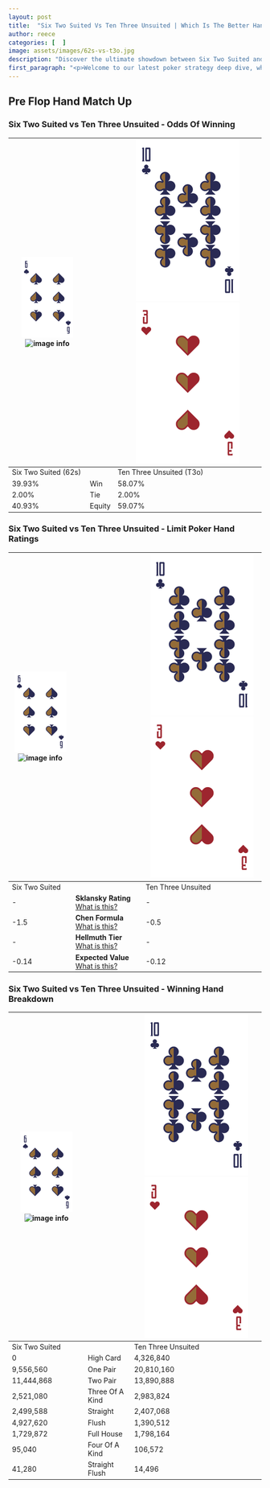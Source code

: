 ```yaml
---
layout: post
title:  "Six Two Suited Vs Ten Three Unsuited | Which Is The Better Hand In Poker? A Complete Guide"
author: reece
categories: [  ]
image: assets/images/62s-vs-t3o.jpg
description: "Discover the ultimate showdown between Six Two Suited and Ten Three Unsuited in poker! Uncover the odds, strategies, and scenarios where one hand triumphs over the other. Get ready to up your poker game with this thrilling analysis."
first_paragraph: "<p>Welcome to our latest poker strategy deep dive, where we're pitting two distinct hands against each other in a high-stakes showdown: Six Two Suited vs Ten Three Unsuited.</p><p>In the dynamic world of poker, every decision counts, and knowing which hand holds the upper hand is key to your success at the table.</p><p>In this article, we'll dissect these two hands, explore the scenarios where one dominates the other, and equip you with the knowledge to make strategic choices that can tip the odds in your favor.</p><p>Get ready to unravel the intriguing dynamics of these poker hands and elevate your game to new heights.</p>"
---
```




[comment]: # (sp0)

## Pre Flop Hand Match Up

<div class="table hand-ratings" markdown="1"> 



### Six Two Suited vs Ten Three Unsuited - Odds Of Winning


    
| ![image info](assets/images/hand1/6.png) ![image info](assets/images/hand1/2s.png) |  | ![image info](assets/images/hand2/T.png) ![image info](assets/images/hand2/3o.png) |
| -------- | -------- | -------- |
| Six Two Suited (62s) |  | Ten Three Unsuited (T3o) |
| 39.93% | Win | 58.07% |
| 2.00% | Tie | 2.00% |
| 40.93% | Equity | 59.07% |




[comment]: # (sp1)



### Six Two Suited vs Ten Three Unsuited - Limit Poker Hand Ratings


    
| ![image info](assets/images/hand1/6.png) ![image info](assets/images/hand1/2s.png) |  | ![image info](assets/images/hand2/T.png) ![image info](assets/images/hand2/3o.png) |
| -------- | -------- | -------- |
| Six Two Suited |  | Ten Three Unsuited |
| - | **Sklansky Rating** [What is this?](/sklansky-rating-explained) | - |
| -1.5 | **Chen Formula** [What is this?](/chen-formula-explained) | -0.5 |
| - | **Hellmuth Tier** [What is this?](/Hellmuth-tier-explained) | - |
| -0.14 | **Expected Value** [What is this?](/expected-value-explained) | -0.12 |




[comment]: # (sp2)



### Six Two Suited vs Ten Three Unsuited - Winning Hand Breakdown


    
| ![image info](assets/images/hand1/6.png) ![image info](assets/images/hand1/2s.png) |  | ![image info](assets/images/hand2/T.png) ![image info](assets/images/hand2/3o.png) |
| -------- | -------- | -------- |
| Six Two Suited |  | Ten Three Unsuited |
| 0 | High Card | 4,326,840 |
| 9,556,560 | One Pair | 20,810,160 |
| 11,444,868 | Two Pair | 13,890,888 |
| 2,521,080 | Three Of A Kind | 2,983,824 |
| 2,499,588 | Straight | 2,407,068 |
| 4,927,620 | Flush | 1,390,512 |
| 1,729,872 | Full House | 1,798,164 |
| 95,040 | Four Of A Kind | 106,572 |
| 41,280 | Straight Flush | 14,496 |




[comment]: # (sp3)



</div>

[comment]: # (sp4)



[comment]: # (sp5)


